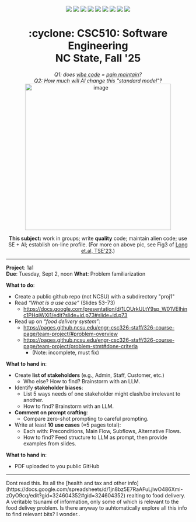 <p align="center">
  <a href="https://github.com/txt/se25fall/blob/main/README.md#top"><img src="https://img.shields.io/badge/Home-%23ff5733?style=flat-square&logo=home&logoColor=white" /></a>
  <a href="/docs/syllabus.md#top"><img src="https://img.shields.io/badge/Syllabus-%230055ff?style=flat-square&logo=openai&logoColor=white" /></a>
  <a href="https://docs.google.com/spreadsheets/d/1E7H6IiFEV0WIooE1biPB7VVrdaEtBh6yXC-2nrwPKCY/edit?gid=0#gid=0"><img src="https://img.shields.io/badge/Teams1-%23ffd700?style=flat-square&logo=users&logoColor=white" /></a>
  <a href="https://docs.google.com/spreadsheets/d/1i0fNqKea0LzqmB-h8gtOrnF0MM-qt560goU4QkRw8BA/edit?usp=sharing"><img src="https://img.shields.io/badge/Teams2-%23ffcc00?style=flat-square&logo=users&logoColor=white" /></a>
  <a href="https://moodle-courses2527.wolfware.ncsu.edu/course/view.php?id=4690&bp=s"><img src="https://img.shields.io/badge/One-%23dc143c?style=flat-square&logo=moodle&logoColor=white" /></a>
  <a href="https://moodle-courses2527.wolfware.ncsu.edu/course/view.php?id=4691&bp=s"><img src="https://img.shields.io/badge/Two-%23b22222?style=flat-square&logo=moodle&logoColor=white" /></a>
  <a href="https://discord.gg/YnAw7uZxAD"><img src="https://img.shields.io/badge/Chat-%23008080?style=flat-square&logo=discord&logoColor=white" /></a>
  <a href="https://ncsu.hosted.panopto.com/Panopto/Pages/Sessions/List.aspx?folderID=7b1bbb56-937c-42a1-96b4-b33e0134710f"><img src="https://img.shields.io/badge/Vids-%23ffa500?style=flat-square&logo=youtube&logoColor=white" /></a>
  <a href="/LICENSE.md"><img src="https://img.shields.io/badge/©%20timm%202025-%234b4b4b?style=flat-square&logoColor=white" /></a></p>
<h1 align="center">:cyclone: CSC510: Software Engineering<br>NC State, Fall '25</h1>
<p align="center"><em>Q1: does <a href="https://x.com/karpathy/status/1886192184808149383?lang=en">vibe code</a> = <a href="https://docs.google.com/presentation/d/1O6fZa0MbuNPVfbQV0eENzuYL-2YdIr-LRawhC92gSJE/present?slide=2">pain maintain</a>?</em><br>
<em> Q2: How much will AI change this "standard model"?</em><br>
<img width="400" alt="image" src="https://github.com/user-attachments/assets/acde700e-1d4d-4002-94a2-1d8aa08914e2"></p>
<p align="center"><b>This subject:</b> work in groups; write <b>quality</b> code;
maintain alien code; use SE + AI; establish on-line profile.
(For more on above pic, see Fig3 of <a href="https://doi.org/10.1109/TSE.2023.3339383">Long et.al, TSE'23</a>.)</p>



<hr>


**Project**: 1a1  
**Due**: Tuesday, Sept 2, noon
**What**: Problem familiarization  


**What to do**:
  - Create a public github repo (not NCSU) with a subdirectory "proj1"
  - Read *“What is a use case”* (Slides 53–73)  
    - https://docs.google.com/presentation/d/1LOUrkULtY9sp_W01VEIhinc1PHqiWXi1/edit?slide=id.p73#slide=id.p73  
  - Read up on *“food delivery system”*:  
    - https://pages.github.ncsu.edu/engr-csc326-staff/326-course-page/team-project/#problem-overview  
    - https://pages.github.ncsu.edu/engr-csc326-staff/326-course-page/team-project/problem-stmt#done-criteria  
      - (Note: incomplete, must fix)


**What to hand in**: 
  - Create **list of stakeholders** (e.g., Admin, Staff, Customer, etc.)  
    - Who else? How to find? Brainstorm with an LLM.  
  - Identify **stakeholder biases**:  
    - List 5 ways needs of one stakeholder might clash/be irrelevant to another.  
    - How to find? Brainstorm with an LLM.  
  - **Comment on prompt crafting**:  
    - Compare zero-shot prompting to careful prompting.  
  - Write at least **10 use cases** (≈5 pages total):  
    - Each with: Preconditions, Main Flow, Subflows, Alternative Flows.  
    - How to find? Feed structure to LLM as prompt, then provide examples from slides.  


**What to hand in**:  
  - PDF uploaded to you public GitHub 


<hr>
Dont read this. Its all the [health and tax and other info](https://docs.google.com/spreadsheets/d/1jn8bz5E7RaAFuLjlwO486Xmi-z0yO9cq/edit?gid=324604352#gid=324604352) realting to food delivery. A veritable tsunami of information, only some of which is relevant to the food delivey problem. Is there anyway to auhtomatically explore all this info to find relevant bits? I wonder..


